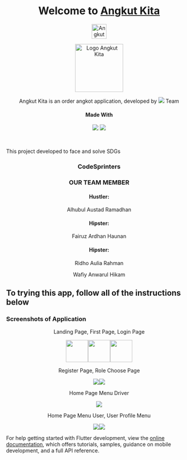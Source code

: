 <div align = 'center'>
  <h1>Welcome to <a href = ''>Angkut Kita</a></h1>

  <img src = 'https://img.shields.io/badge/Angkut-Kita-blue?style=for-the-badge&logo=kompas&labelColor=E0E0E0' alt = 'Angkut Kita Badge' height = 40>
  <p>  </p>
  <img src="assets/images/angkotKitaLogo.png" alt="Logo Angkut Kita" height= 130>

  </br>

  <p>Angkut Kita is an order angkot application, developed by <img src = 'https://img.shields.io/badge/Code-Sprinters-blue?style=flat-square&labelColor=red'> Team</p>
  <h4>Made With</h4>
  <p><img src = 'https://img.shields.io/badge/flutter-blue?style=for-the-badge&logo=flutter&logoColor=blue&labelColor=white'> <img src = 'https://img.shields.io/badge/Firebase-orange?style=for-the-badge&logo=firebase&logoColor=orange&labelColor=white'> </p>
</div>

</br>

This project developed to face and solve SDGs

<div align = 'center'>
  <h3>CodeSprinters</h3>
  <h3>OUR TEAM MEMBER</h3>
    <h4>Hustler: </h4>
  <p>Alhubul Austad Ramadhan</p>
    <h4>Hipster: </h4>
  <p>Fairuz Ardhan Haunan  </p>
    <h4>Hipster: </h4>
  <p></p>Ridho Aulia Rahman</p>
  <p>Wafiy Anwarul Hikam</p>
</div>

## To trying this app, follow all of the instructions below

<h3>Screenshots of Application</h3>
<div align = 'center'>
<p>Landing Page, First Page, Login Page</p>
<img src = 'assets/images/landing_page.jpg' width = 60><img src = 'assets/images/first_page.jpg' width = 60><img src = 'assets/images/login_page.jpg' width = 60>
<p>Register Page, Role Choose Page</p>
<img src = 'assets/images/register_page.jpg'><img src = 'assets/images/role_choose_page.jpg'>
<p>Home Page Menu Driver</p>
<img src = 'assets/images/driver_menu.jpg'>
<p>Home Page Menu User, User Profile Menu</p>
<img src = 'assets/images/user_menu.jpg'><img src = 'assets/images/user_profile_menu.jpg'>
</div>

For help getting started with Flutter development, view the
[online documentation](https://docs.flutter.dev/), which offers tutorials,
samples, guidance on mobile development, and a full API reference.
